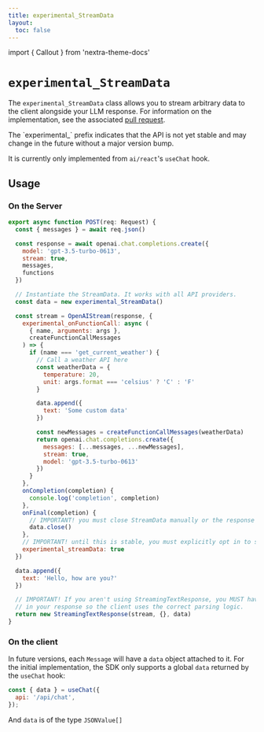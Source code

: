 ```yaml
---
title: experimental_StreamData
layout:
  toc: false
---
```


import { Callout } from 'nextra-theme-docs'

# `experimental_StreamData`

The `experimental_StreamData` class allows you to stream arbitrary data to the client alongside your LLM response.
For information on the implementation, see the associated [pull request](https://github.com/vercel/ai/pull/425).

<Callout>
  The `experimental_` prefix indicates that the API is not yet stable and may
  change in the future without a major version bump.

It is currently only implemented from `ai/react`'s `useChat` hook.

</Callout>

## Usage

### On the Server

```jsx filename="app/api/chat/route.ts" {11-12,26-28,45-46,49-51,53-56}
export async function POST(req: Request) {
  const { messages } = await req.json()

  const response = await openai.chat.completions.create({
    model: 'gpt-3.5-turbo-0613',
    stream: true,
    messages,
    functions
  })

  // Instantiate the StreamData. It works with all API providers.
  const data = new experimental_StreamData()

  const stream = OpenAIStream(response, {
    experimental_onFunctionCall: async (
      { name, arguments: args },
      createFunctionCallMessages
    ) => {
      if (name === 'get_current_weather') {
        // Call a weather API here
        const weatherData = {
          temperature: 20,
          unit: args.format === 'celsius' ? 'C' : 'F'
        }

        data.append({
          text: 'Some custom data'
        })

        const newMessages = createFunctionCallMessages(weatherData)
        return openai.chat.completions.create({
          messages: [...messages, ...newMessages],
          stream: true,
          model: 'gpt-3.5-turbo-0613'
        })
      }
    },
    onCompletion(completion) {
      console.log('completion', completion)
    },
    onFinal(completion) {
      // IMPORTANT! you must close StreamData manually or the response will never finish.
      data.close()
    },
    // IMPORTANT! until this is stable, you must explicitly opt in to supporting streamData.
    experimental_streamData: true
  })

  data.append({
    text: 'Hello, how are you?'
  })

  // IMPORTANT! If you aren't using StreamingTextResponse, you MUST have the `X-Experimental-Stream-Data: 'true'` header
  // in your response so the client uses the correct parsing logic.
  return new StreamingTextResponse(stream, {}, data)
}
```

### On the client

In future versions, each `Message` will have a `data` object attached to it. For the initial implementation, the SDK only supports a global `data`
returned by the `useChat` hook:

```jsx
const { data } = useChat({
  api: '/api/chat',
});
```

And `data` is of the type `JSONValue[]`
